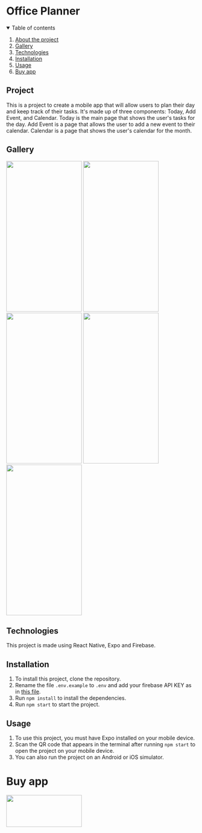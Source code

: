 # Office Planner

<!-- TALBE OF CONTENTS -->
<details open="open">
   <summary>Table of contents</summary>
      <ol>
            <li>
               <a href="#project">About the project</a>
            </li>
            <li>
               <a href="#gallery">Gallery</a>
            </li>  
            <li>
               <a href="#technologies">Technologies</a>
            </li> 
            <li>
               <a href="#installation">Installation</a>
            </li> 
            <li>
               <a href="#usage">Usage</a>
            </li>  
            <li>
               <a href="#buy-app">Buy app</a>
            </li>
      </ol>
</details>

## Project
   This is a project to create a mobile app that will allow users to plan their day and keep track of their tasks.
   It's made up of three components: Today, Add Event, and Calendar. Today is the main page that shows the user's tasks for the day. Add Event is a page that allows the user to add a new event to their calendar. Calendar is a page that shows the user's calendar for the month.

## Gallery
   <img src="https://i.ibb.co/XW33QxJ/Phone4.png" width="200" height="400" /> <img src="https://i.ibb.co/QrTZ7Jd/Phone5.png" width="200" height="400" />
    <img src="https://i.ibb.co/8BJ6HxK/Phone1.png" width="200" height="400" /> <img src="https://i.ibb.co/BfC0Tq7/Phone2.png" width="200" height="400" />
   <img src="https://i.ibb.co/bWzWM97/Phone3.png" width="200" height="400" />

## Technologies
   This project is made using React Native, Expo and Firebase.

## Installation
  1)  To install this project, clone the repository.
  2)  Rename the file `.env.example` to `.env` and add your firebase API KEY as in [this file](https://github.com/pierre1590/OfficePlanner/blob/main/.env.example).
  3)  Run `npm install` to install the dependencies.
  4)  Run `npm start` to start the project.

## Usage
1)  To use this project, you must have Expo installed on your mobile device.
2)  Scan the QR code that appears in the terminal after running `npm start` to open the project on your mobile device.
3)  You can also run the project on an Android or iOS simulator.


# Buy app
   <a href="https://play.google.com/store/apps/details?id=com.pierre1590.OfficePlanner">
      <img src="https://i.ibb.co/p4S7Rp1/google-play-badge.png" width="200" height="85">
   </a>


